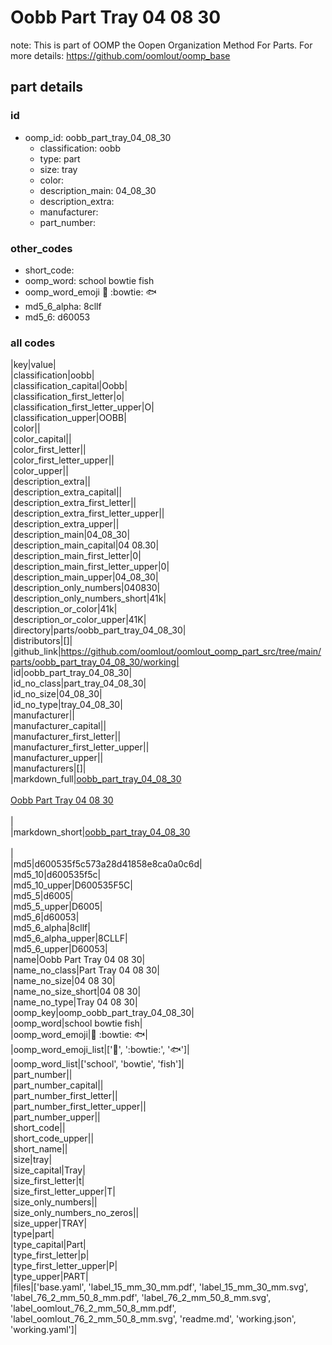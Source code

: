 # Oobb Part Tray 04 08 30  

note: This is part of OOMP the Oopen Organization Method For Parts. For more details: https://github.com/oomlout/oomp_base

##  part details





### id
* oomp_id: oobb_part_tray_04_08_30
  * classification: oobb
  * type: part
  * size: tray
  * color: 
  * description_main: 04_08_30
  * description_extra: 
  * manufacturer: 
  * part_number: 

### other_codes
* short_code: 
* oomp_word: school bowtie fish
* oomp_word_emoji :school: :bowtie: :fish:
* md5_6_alpha: 8cllf
* md5_6: d60053

### all codes 
|key|value|  
|classification|oobb|  
|classification_capital|Oobb|  
|classification_first_letter|o|  
|classification_first_letter_upper|O|  
|classification_upper|OOBB|  
|color||  
|color_capital||  
|color_first_letter||  
|color_first_letter_upper||  
|color_upper||  
|description_extra||  
|description_extra_capital||  
|description_extra_first_letter||  
|description_extra_first_letter_upper||  
|description_extra_upper||  
|description_main|04_08_30|  
|description_main_capital|04 08.30|  
|description_main_first_letter|0|  
|description_main_first_letter_upper|0|  
|description_main_upper|04_08_30|  
|description_only_numbers|040830|  
|description_only_numbers_short|41k|  
|description_or_color|41k|  
|description_or_color_upper|41K|  
|directory|parts/oobb_part_tray_04_08_30|  
|distributors|[]|  
|github_link|https://github.com/oomlout/oomlout_oomp_part_src/tree/main/parts/oobb_part_tray_04_08_30/working|  
|id|oobb_part_tray_04_08_30|  
|id_no_class|part_tray_04_08_30|  
|id_no_size|04_08_30|  
|id_no_type|tray_04_08_30|  
|manufacturer||  
|manufacturer_capital||  
|manufacturer_first_letter||  
|manufacturer_first_letter_upper||  
|manufacturer_upper||  
|manufacturers|[]|  
|markdown_full|[oobb_part_tray_04_08_30](https://github.com/oomlout/oomlout_oomp_part_src/tree/main/parts/oobb_part_tray_04_08_30/working)<br>[](https://github.com/oomlout/oomlout_oomp_part_src/tree/main/parts/oobb_part_tray_04_08_30/working)<br>[Oobb Part Tray 04 08 30](https://github.com/oomlout/oomlout_oomp_part_src/tree/main/parts/oobb_part_tray_04_08_30/working)<br><br>|  
|markdown_short|[oobb_part_tray_04_08_30](https://github.com/oomlout/oomlout_oomp_part_src/tree/main/parts/oobb_part_tray_04_08_30/working)<br><br>|  
|md5|d600535f5c573a28d41858e8ca0a0c6d|  
|md5_10|d600535f5c|  
|md5_10_upper|D600535F5C|  
|md5_5|d6005|  
|md5_5_upper|D6005|  
|md5_6|d60053|  
|md5_6_alpha|8cllf|  
|md5_6_alpha_upper|8CLLF|  
|md5_6_upper|D60053|  
|name|Oobb Part Tray 04 08 30|  
|name_no_class|Part Tray 04 08 30|  
|name_no_size|04 08 30|  
|name_no_size_short|04 08 30|  
|name_no_type|Tray 04 08 30|  
|oomp_key|oomp_oobb_part_tray_04_08_30|  
|oomp_word|school bowtie fish|  
|oomp_word_emoji|:school: :bowtie: :fish:|  
|oomp_word_emoji_list|[':school:', ':bowtie:', ':fish:']|  
|oomp_word_list|['school', 'bowtie', 'fish']|  
|part_number||  
|part_number_capital||  
|part_number_first_letter||  
|part_number_first_letter_upper||  
|part_number_upper||  
|short_code||  
|short_code_upper||  
|short_name||  
|size|tray|  
|size_capital|Tray|  
|size_first_letter|t|  
|size_first_letter_upper|T|  
|size_only_numbers||  
|size_only_numbers_no_zeros||  
|size_upper|TRAY|  
|type|part|  
|type_capital|Part|  
|type_first_letter|p|  
|type_first_letter_upper|P|  
|type_upper|PART|  
|files|['base.yaml', 'label_15_mm_30_mm.pdf', 'label_15_mm_30_mm.svg', 'label_76_2_mm_50_8_mm.pdf', 'label_76_2_mm_50_8_mm.svg', 'label_oomlout_76_2_mm_50_8_mm.pdf', 'label_oomlout_76_2_mm_50_8_mm.svg', 'readme.md', 'working.json', 'working.yaml']|  
